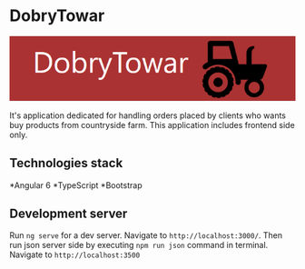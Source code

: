 # DobryTowar

![DobryTowar logo](https://github.com/Oskarovsky/DobryTowar/blob/master/logo.png)

It's application dedicated for handling orders placed by clients who wants buy products from countryside farm.
This application includes frontend side only.

## Technologies stack

*Angular 6
*TypeScript
*Bootstrap

## Development server

Run `ng serve` for a dev server. Navigate to `http://localhost:3000/`.
Then run json server side by executing `npm run json` command in terminal. Navigate to `http://localhost:3500`
